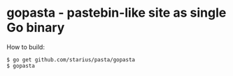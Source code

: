 # gopasta - pastebin-like site as single Go binary

How to build:

```
$ go get github.com/starius/pasta/gopasta
$ gopasta
```
